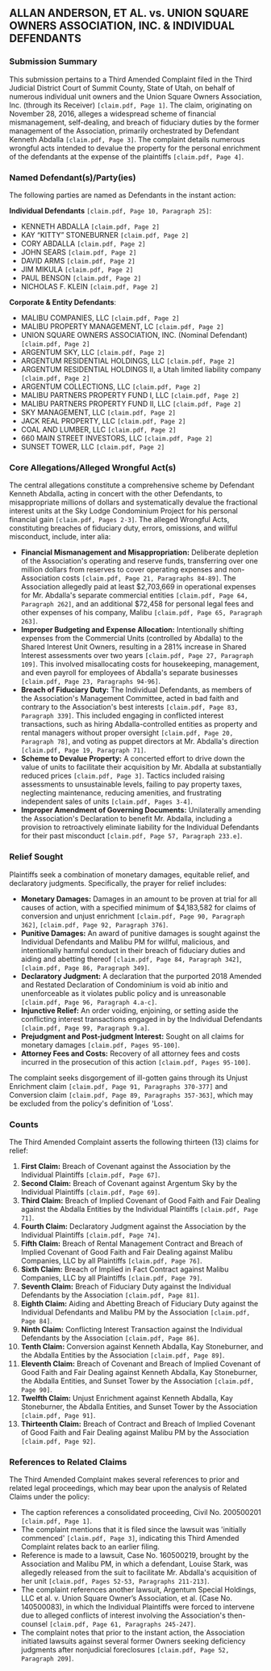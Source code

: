 ## ALLAN ANDERSON, ET AL. vs. UNION SQUARE OWNERS ASSOCIATION, INC. & INDIVIDUAL DEFENDANTS
### Submission Summary
This submission pertains to a Third Amended Complaint filed in the Third Judicial District Court of Summit County, State of Utah, on behalf of numerous individual unit owners and the Union Square Owners Association, Inc. (through its Receiver) `[claim.pdf, Page 1]`. The claim, originating on November 28, 2016, alleges a widespread scheme of financial mismanagement, self-dealing, and breach of fiduciary duties by the former management of the Association, primarily orchestrated by Defendant Kenneth Abdalla `[claim.pdf, Page 3]`. The complaint details numerous wrongful acts intended to devalue the property for the personal enrichment of the defendants at the expense of the plaintiffs `[claim.pdf, Page 4]`. 

### Named Defendant(s)/Party(ies)
The following parties are named as Defendants in the instant action:

**Individual Defendants** `[claim.pdf, Page 10, Paragraph 25]`:
*   KENNETH ABDALLA `[claim.pdf, Page 2]`
*   KAY “KITTY” STONEBURNER `[claim.pdf, Page 2]`
*   CORY ABDALLA `[claim.pdf, Page 2]`
*   JOHN SEARS `[claim.pdf, Page 2]`
*   DAVID ARMS `[claim.pdf, Page 2]`
*   JIM MIKULA `[claim.pdf, Page 2]`
*   PAUL BENSON `[claim.pdf, Page 2]`
*   NICHOLAS F. KLEIN `[claim.pdf, Page 2]`

**Corporate & Entity Defendants**:
*   MALIBU COMPANIES, LLC `[claim.pdf, Page 2]`
*   MALIBU PROPERTY MANAGEMENT, LC `[claim.pdf, Page 2]`
*   UNION SQUARE OWNERS ASSOCIATION, INC. (Nominal Defendant) `[claim.pdf, Page 2]`
*   ARGENTUM SKY, LLC `[claim.pdf, Page 2]`
*   ARGENTUM RESIDENTIAL HOLDINGS, LLC `[claim.pdf, Page 2]`
*   ARGENTUM RESIDENTIAL HOLDINGS II, a Utah limited liability company `[claim.pdf, Page 2]`
*   ARGENTUM COLLECTIONS, LLC `[claim.pdf, Page 2]`
*   MALIBU PARTNERS PROPERTY FUND I, LLC `[claim.pdf, Page 2]`
*   MALIBU PARTNERS PROPERTY FUND II, LLC `[claim.pdf, Page 2]`
*   SKY MANAGEMENT, LLC `[claim.pdf, Page 2]`
*   JACK REAL PROPERTY, LLC `[claim.pdf, Page 2]`
*   COAL AND LUMBER, LLC `[claim.pdf, Page 2]`
*   660 MAIN STREET INVESTORS, LLC `[claim.pdf, Page 2]`
*   SUNSET TOWER, LLC `[claim.pdf, Page 2]`

### Core Allegations/Alleged Wrongful Act(s)
The central allegations constitute a comprehensive scheme by Defendant Kenneth Abdalla, acting in concert with the other Defendants, to misappropriate millions of dollars and systematically devalue the fractional interest units at the Sky Lodge Condominium Project for his personal financial gain `[claim.pdf, Pages 2-3]`. The alleged Wrongful Acts, constituting breaches of fiduciary duty, errors, omissions, and willful misconduct, include, inter alia:

*   **Financial Mismanagement and Misappropriation:** Deliberate depletion of the Association's operating and reserve funds, transferring over one million dollars from reserves to cover operating expenses and non-Association costs `[claim.pdf, Page 21, Paragraphs 84-89]`. The Association allegedly paid at least $2,703,669 in operational expenses for Mr. Abdalla's separate commercial entities `[claim.pdf, Page 64, Paragraph 262]`, and an additional $72,458 for personal legal fees and other expenses of his company, Malibu `[claim.pdf, Page 65, Paragraph 263]`.
*   **Improper Budgeting and Expense Allocation:** Intentionally shifting expenses from the Commercial Units (controlled by Abdalla) to the Shared Interest Unit Owners, resulting in a 281% increase in Shared Interest assessments over two years `[claim.pdf, Page 27, Paragraph 109]`. This involved misallocating costs for housekeeping, management, and even payroll for employees of Abdalla's separate businesses `[claim.pdf, Page 23, Paragraphs 94-96]`.
*   **Breach of Fiduciary Duty:** The Individual Defendants, as members of the Association's Management Committee, acted in bad faith and contrary to the Association's best interests `[claim.pdf, Page 83, Paragraph 339]`. This included engaging in conflicted interest transactions, such as hiring Abdalla-controlled entities as property and rental managers without proper oversight `[claim.pdf, Page 20, Paragraph 78]`, and voting as puppet directors at Mr. Abdalla's direction `[claim.pdf, Page 19, Paragraph 71]`.
*   **Scheme to Devalue Property:** A concerted effort to drive down the value of units to facilitate their acquisition by Mr. Abdalla at substantially reduced prices `[claim.pdf, Page 3]`. Tactics included raising assessments to unsustainable levels, failing to pay property taxes, neglecting maintenance, reducing amenities, and frustrating independent sales of units `[claim.pdf, Pages 3-4]`.
*   **Improper Amendment of Governing Documents:** Unilaterally amending the Association's Declaration to benefit Mr. Abdalla, including a provision to retroactively eliminate liability for the Individual Defendants for their past misconduct `[claim.pdf, Page 57, Paragraph 233.e]`.

### Relief Sought
Plaintiffs seek a combination of monetary damages, equitable relief, and declaratory judgments. Specifically, the prayer for relief includes:

*   **Monetary Damages:** Damages in an amount to be proven at trial for all causes of action, with a specified minimum of $4,183,582 for claims of conversion and unjust enrichment `[claim.pdf, Page 90, Paragraph 362]`, `[claim.pdf, Page 92, Paragraph 376]`.
*   **Punitive Damages:** An award of punitive damages is sought against the Individual Defendants and Malibu PM for willful, malicious, and intentionally harmful conduct in their breach of fiduciary duties and aiding and abetting thereof `[claim.pdf, Page 84, Paragraph 342]`, `[claim.pdf, Page 86, Paragraph 349]`.
*   **Declaratory Judgment:** A declaration that the purported 2018 Amended and Restated Declaration of Condominium is void ab initio and unenforceable as it violates public policy and is unreasonable `[claim.pdf, Page 96, Paragraph 4.a-c]`.
*   **Injunctive Relief:** An order voiding, enjoining, or setting aside the conflicting interest transactions engaged in by the Individual Defendants `[claim.pdf, Page 99, Paragraph 9.a]`.
*   **Prejudgment and Post-judgment Interest:** Sought on all claims for monetary damages `[claim.pdf, Pages 95-100]`.
*   **Attorney Fees and Costs:** Recovery of all attorney fees and costs incurred in the prosecution of this action `[claim.pdf, Pages 95-100]`.

The complaint seeks disgorgement of ill-gotten gains through its Unjust Enrichment claim `[claim.pdf, Page 91, Paragraphs 370-377]` and Conversion claim `[claim.pdf, Page 89, Paragraphs 357-363]`, which may be excluded from the policy's definition of 'Loss'.

### Counts
The Third Amended Complaint asserts the following thirteen (13) claims for relief:

1.  **First Claim:** Breach of Covenant against the Association by the Individual Plaintiffs `[claim.pdf, Page 67]`.
2.  **Second Claim:** Breach of Covenant against Argentum Sky by the Individual Plaintiffs `[claim.pdf, Page 69]`.
3.  **Third Claim:** Breach of Implied Covenant of Good Faith and Fair Dealing against the Abdalla Entities by the Individual Plaintiffs `[claim.pdf, Page 71]`.
4.  **Fourth Claim:** Declaratory Judgment against the Association by the Individual Plaintiffs `[claim.pdf, Page 74]`.
5.  **Fifth Claim:** Breach of Rental Management Contract and Breach of Implied Covenant of Good Faith and Fair Dealing against Malibu Companies, LLC by all Plaintiffs `[claim.pdf, Page 76]`.
6.  **Sixth Claim:** Breach of Implied in Fact Contract against Malibu Companies, LLC by all Plaintiffs `[claim.pdf, Page 79]`.
7.  **Seventh Claim:** Breach of Fiduciary Duty against the Individual Defendants by the Association `[claim.pdf, Page 81]`.
8.  **Eighth Claim:** Aiding and Abetting Breach of Fiduciary Duty against the Individual Defendants and Malibu PM by the Association `[claim.pdf, Page 84]`.
9.  **Ninth Claim:** Conflicting Interest Transaction against the Individual Defendants by the Association `[claim.pdf, Page 86]`.
10. **Tenth Claim:** Conversion against Kenneth Abdalla, Kay Stoneburner, and the Abdalla Entities by the Association `[claim.pdf, Page 89]`.
11. **Eleventh Claim:** Breach of Covenant and Breach of Implied Covenant of Good Faith and Fair Dealing against Kenneth Abdalla, Kay Stoneburner, the Abdalla Entities, and Sunset Tower by the Association `[claim.pdf, Page 90]`.
12. **Twelfth Claim:** Unjust Enrichment against Kenneth Abdalla, Kay Stoneburner, the Abdalla Entities, and Sunset Tower by the Association `[claim.pdf, Page 91]`.
13. **Thirteenth Claim:** Breach of Contract and Breach of Implied Covenant of Good Faith and Fair Dealing against Malibu PM by the Association `[claim.pdf, Page 92]`.

### References to Related Claims
The Third Amended Complaint makes several references to prior and related legal proceedings, which may bear upon the analysis of Related Claims under the policy:

*   The caption references a consolidated proceeding, Civil No. 200500201 `[claim.pdf, Page 1]`.
*   The complaint mentions that it is filed since the lawsuit was 'initially commenced' `[claim.pdf, Page 3]`, indicating this Third Amended Complaint relates back to an earlier filing.
*   Reference is made to a lawsuit, Case No. 160500219, brought by the Association and Malibu PM, in which a defendant, Louise Stark, was allegedly released from the suit to facilitate Mr. Abdalla's acquisition of her unit `[claim.pdf, Pages 52-53, Paragraphs 211-213]`.
*   The complaint references another lawsuit, Argentum Special Holdings, LLC et al. v. Union Square Owner’s Association, et al. (Case No. 140500083), in which the Individual Plaintiffs were forced to intervene due to alleged conflicts of interest involving the Association's then-counsel `[claim.pdf, Page 61, Paragraphs 245-247]`.
*   The complaint notes that prior to the instant action, the Association initiated lawsuits against several former Owners seeking deficiency judgments after nonjudicial foreclosures `[claim.pdf, Page 52, Paragraph 209]`.
